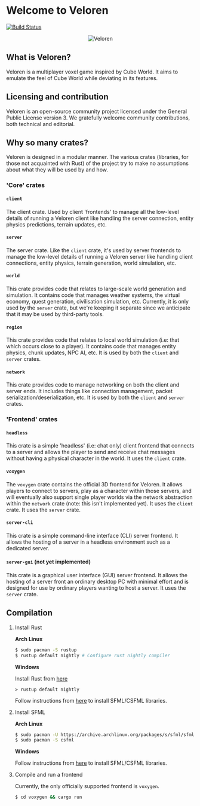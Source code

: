 # Welcome to Veloren

[![Build Status](https://travis-ci.org/veloren/game.svg?branch=master)](https://travis-ci.org/veloren/game)

<p align="center">
	<img alt="Veloren" src="https://raw.github.com/veloren/game/master/misc/screenshot0.png">
</p>

## What is Veloren?
Veloren is a multiplayer voxel game inspired by Cube World. It aims to emulate the feel of Cube World while deviating in its features.

## Licensing and contribution

Veloren is an open-source community project licensed under the General Public License version 3. We gratefully welcome community contributions, both technical and editorial.

## Why so many crates?

Veloren is designed in a modular manner. The various crates (libraries, for those not acquainted with Rust) of the project try to make no assumptions about what they will be used by and how.

### 'Core' crates

#### `client`

The client crate. Used by client 'frontends' to manage all the low-level details of running a Veloren client like handling the server connection, entity physics predictions, terrain updates, etc.

#### `server`

The server crate. Like the `client` crate, it's used by server frontends to manage the low-level details of running a Veloren server like handling client connections, entity physics, terrain generation, world simulation, etc.

#### `world`

This crate provides code that relates to large-scale world generation and simulation. It contains code that manages weather systems, the virtual economy, quest generation, civilisation simulation, etc. Currently, it is only used by the `server` crate, but we're keeping it separate since we anticipate that it may be used by third-party tools.

#### `region`

This crate provides code that relates to local world simulation (i.e: that which occurs close to a player). It contains code that manages entity physics, chunk updates, NPC AI, etc. It is used by both the `client` and `server` crates.

#### `network`

This crate provides code to manage networking on both the client and server ends. It includes things like connection management, packet serialization/deserialization, etc. It is used by both the `client` and `server` crates.

### 'Frontend' crates

#### `headless`

This crate is a simple 'headless' (i.e: chat only) client frontend that connects to a server and allows the player to send and receive chat messages without having a physical character in the world. It uses the `client` crate.

#### `voxygen`

The `voxygen` crate contains the official 3D frontend for Veloren. It allows players to connect to servers, play as a character within those servers, and will eventually also support single player worlds via the network abstraction within the `network` crate (note: this isn't implemented yet). It uses the `client` crate. It uses the `server` crate.

#### `server-cli`

This crate is a simple command-line interface (CLI) server frontend. It allows the hosting of a server in a headless environment such as a dedicated server.

#### `server-gui` (not yet implemented)

This crate is a graphical user interface (GUI) server frontend. It allows the hosting of a server front an ordinary desktop PC with minimal effort and is designed for use by ordinary players wanting to host a server. It uses the `server` crate.

## Compilation

1. Install Rust

	**Arch Linux**

	```bash
	$ sudo pacman -S rustup
	$ rustup default nightly # Configure rust nightly compiler
	```

	**Windows**

	Install Rust from [here](https://www.rust-lang.org/en-US/install.html)

	```
	> rustup default nightly
	```
	Follow instructions from [here](https://github.com/jeremyletang/rust-sfml/wiki/How-to-use-rust-sfml-on-Windows) to install SFML/CSFML libraries.

2. Install SFML

	**Arch Linux**

	```bash
	$ sudo pacman -U https://archive.archlinux.org/packages/s/sfml/sfml-2.4.2-5-x86_64.pkg.tar.xz #needed for now, because sfml is normaly 2.5 and csfml only 2.4
	$ sudo pacman -S csfml
	```

	**Windows**

	Follow instructions from [here](https://github.com/jeremyletang/rust-sfml/wiki/How-to-use-rust-sfml-on-Windows) to install SFML/CSFML libraries.


3. Compile and run a frontend

	Currently, the only officially supported frontend is `voxygen`.

	```bash
	$ cd voxygen && cargo run
	```
